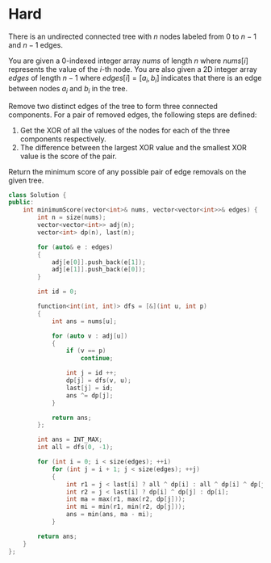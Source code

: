 # Hard

There is an undirected connected tree with $n$ nodes labeled from $0$ to $n - 1$ and $n - 1$ edges.

You are given a 0-indexed integer array $nums$ of length $n$ where $nums[i]$ represents the value of the $i$-th node. You are also given a 2D integer array $edges$ of length $n - 1$ where $edges[i] = [a_i, b_i]$ indicates that there is an edge between nodes $a_i$ and $b_i$ in the tree.

Remove two distinct edges of the tree to form three connected components. For a pair of removed edges, the following steps are defined:

1. Get the XOR of all the values of the nodes for each of the three components respectively.
1. The difference between the largest XOR value and the smallest XOR value is the score of the pair.

Return the minimum score of any possible pair of edge removals on the given tree.

```cpp
class Solution {
public:
    int minimumScore(vector<int>& nums, vector<vector<int>>& edges) {
        int n = size(nums);
        vector<vector<int>> adj(n);
        vector<int> dp(n), last(n);

        for (auto& e : edges)
        {
            adj[e[0]].push_back(e[1]);
            adj[e[1]].push_back(e[0]);
        }

        int id = 0;

        function<int(int, int)> dfs = [&](int u, int p)
        {
            int ans = nums[u];

            for (auto v : adj[u])
            {
                if (v == p)
                    continue;

                int j = id ++;
                dp[j] = dfs(v, u);
                last[j] = id;
                ans ^= dp[j];
            }

            return ans;
        };

        int ans = INT_MAX;
        int all = dfs(0, -1);

        for (int i = 0; i < size(edges); ++i)
            for (int j = i + 1; j < size(edges); ++j)
            {
                int r1 = j < last[i] ? all ^ dp[i] : all ^ dp[i] ^ dp[j];
                int r2 = j < last[i] ? dp[i] ^ dp[j] : dp[i];
                int ma = max(r1, max(r2, dp[j]));
                int mi = min(r1, min(r2, dp[j]));
                ans = min(ans, ma - mi);
            }

        return ans;
    }
};
```
